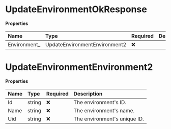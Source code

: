 # UpdateEnvironmentOkResponse

**Properties**

| Name          | Type                          | Required | Description |
| :------------ | :---------------------------- | :------- | :---------- |
| Environment\_ | UpdateEnvironmentEnvironment2 | ❌       |             |

# UpdateEnvironmentEnvironment2

**Properties**

| Name | Type   | Required | Description                  |
| :--- | :----- | :------- | :--------------------------- |
| Id   | string | ❌       | The environment's ID.        |
| Name | string | ❌       | The environment's name.      |
| Uid  | string | ❌       | The environment's unique ID. |

<!-- This file was generated by liblab | https://liblab.com/ -->
